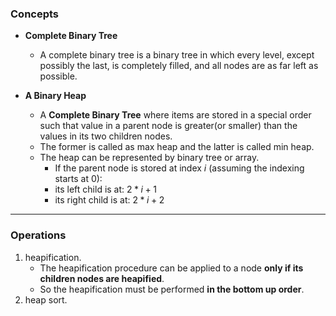 ### Concepts
- **Complete Binary Tree**
    - A complete binary tree is a binary tree in which every level, except possibly the last, is completely filled, and all nodes are as far left as possible.

- **A Binary Heap**
    * A **Complete Binary Tree** where items are stored in a special order such that value in a parent node is greater(or smaller) than the values in its two children nodes.
    * The former is called as max heap and the latter is called min heap.
    * The heap can be represented by binary tree or array.
        - If the parent node is stored at index $i$ (assuming the indexing starts at 0):
        - its left child is at: $2 * i + 1$
        - its right child is at: $2 * i + 2$
---
### Operations
1. heapification.
    - The heapification procedure can be applied to a node **only if its children nodes are heapified**.
    - So the heapification must be performed **in the bottom up order**.
1. heap sort.
